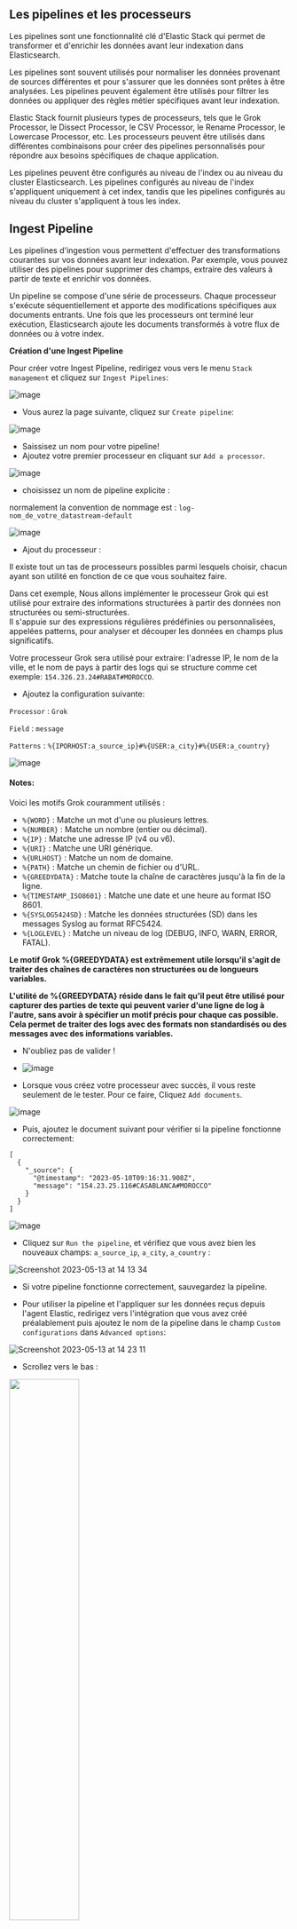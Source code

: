 ## Les pipelines et les processeurs

Les pipelines sont une fonctionnalité clé d'Elastic Stack qui permet de transformer et d'enrichir les données avant leur indexation dans Elasticsearch.

Les pipelines sont souvent utilisés pour normaliser les données provenant de sources différentes et pour s'assurer que les données sont prêtes à être analysées. Les pipelines peuvent également être utilisés pour filtrer les données ou appliquer des règles métier spécifiques avant leur indexation.

Elastic Stack fournit plusieurs types de processeurs, tels que le Grok Processor, le Dissect Processor, le CSV Processor, le Rename Processor, le Lowercase Processor, etc. Les processeurs peuvent être utilisés dans différentes combinaisons pour créer des pipelines personnalisés pour répondre aux besoins spécifiques de chaque application.

Les pipelines peuvent être configurés au niveau de l'index ou au niveau du cluster Elasticsearch. Les pipelines configurés au niveau de l'index s'appliquent uniquement à cet index, tandis que les pipelines configurés au niveau du cluster s'appliquent à tous les index.

## Ingest Pipeline

Les pipelines d'ingestion vous permettent d'effectuer des transformations courantes sur vos données avant leur indexation. Par exemple, vous pouvez utiliser des pipelines pour supprimer des champs, extraire des valeurs à partir de texte et enrichir vos données.

Un pipeline se compose d'une série de processeurs. Chaque processeur s'exécute séquentiellement et apporte des modifications spécifiques aux documents entrants. Une fois que les processeurs ont terminé leur exécution, Elasticsearch ajoute les documents transformés à votre flux de données ou à votre index.

**Création d'une Ingest Pipeline**

Pour créer votre Ingest Pipeline, redirigez vous vers le menu `Stack management` et cliquez sur `Ingest Pipelines`:

![image](https://github.com/kplr-training/Elastic-Ingest/assets/123748177/a5e64dc3-6701-4f03-bc9d-8a493975cb60)

- Vous aurez la page suivante, cliquez sur `Create pipeline`:

![image](https://github.com/kplr-training/Elastic-Ingest/assets/123748177/891cc2c8-e0e9-4822-90c5-8bb96e74ee2f)

- Saissisez un nom pour votre pipeline!
- Ajoutez votre premier processeur en cliquant sur `Add a processor`.

![image](https://github.com/kplr-training/Elastic-Ingest/assets/123748177/0bf7e381-d4ee-4253-a6ea-f9d336816981)

- choisissez un nom de pipeline explicite : 

normalement la convention de nommage est : `log-nom_de_votre_datastream-default`

![image](https://github.com/kplr-training/Elastic-Ingest/assets/123651815/f25d1341-4837-4461-b3dc-7f6bc8844f66)

- Ajout du processeur : 

Il existe tout un tas de processeurs possibles parmi lesquels choisir, chacun ayant son utilité en fonction de ce que vous souhaitez faire. 

Dans cet exemple, Nous allons implémenter le processeur Grok qui est utilisé pour extraire des informations structurées à partir des données non structurées ou semi-structurées. <br>
Il s'appuie sur des expressions régulières prédéfinies ou personnalisées, appelées patterns, pour analyser et découper les données en champs plus significatifs.

Votre processeur Grok sera utilisé pour extraire: l'adresse IP, le nom de la ville, et le nom de pays à partir des logs qui se structure comme cet exemple: `154.326.23.24#RABAT#MOROCCO`.


- Ajoutez la configuration suivante:


`Processor` : `Grok`

`Field` : `message`

`Patterns` : `%{IPORHOST:a_source_ip}#%{USER:a_city}#%{USER:a_country}`


![image](https://github.com/kplr-training/Elastic-Ingest/assets/123748177/d26b94f3-b921-4388-be4d-ee86a990888d)

#### Notes:

Voici les motifs Grok couramment utilisés :
- `%{WORD}` : Matche un mot d'une ou plusieurs lettres.
- `%{NUMBER}` : Matche un nombre (entier ou décimal).
- `%{IP}` : Matche une adresse IP (v4 ou v6).
- `%{URI}` : Matche une URI générique.
- `%{URLHOST}` : Matche un nom de domaine.
- `%{PATH}` : Matche un chemin de fichier ou d'URL.
- `%{GREEDYDATA}` : Matche toute la chaîne de caractères jusqu'à la fin de la ligne.
- `%{TIMESTAMP_ISO8601}` : Matche une date et une heure au format ISO 8601.
- `%{SYSLOG5424SD}` : Matche les données structurées (SD) dans les messages Syslog au format RFC5424.
- `%{LOGLEVEL}` : Matche un niveau de log (DEBUG, INFO, WARN, ERROR, FATAL).

**Le motif Grok %{GREEDYDATA} est extrêmement utile lorsqu'il s'agit de traiter des chaînes de caractères non structurées ou de longueurs variables.**

**L'utilité de %{GREEDYDATA} réside dans le fait qu'il peut être utilisé pour capturer des parties de texte qui peuvent varier d'une ligne de log à l'autre, sans avoir à spécifier un motif précis pour chaque cas possible. Cela permet de traiter des logs avec des formats non standardisés ou des messages avec des informations variables.**

- N'oubliez pas de valider !

- ![image](https://github.com/kplr-training/Elastic-Ingest/assets/123651815/d5ea5d8f-1272-4edf-8663-2cc9e5c4a191)


- Lorsque vous créez votre processeur avec succès, il vous reste seulement de le tester. Pour ce faire, Cliquez `Add documents`.

![image](https://github.com/kplr-training/Elastic-Ingest/assets/123748177/2f510698-7ed1-45cd-a770-e3638bb5783f)

- Puis, ajoutez le document suivant pour vérifier si la pipeline fonctionne correctement:

```
[
  {
    "_source": {
      "@timestamp": "2023-05-10T09:16:31.908Z",
      "message": "154.23.25.116#CASABLANCA#MOROCCO"
    }
  }
]
```

![image](https://github.com/kplr-training/Elastic-Ingest/assets/123748177/411ccb10-d684-46ce-a226-6e5db290a8fa)


- Cliquez sur `Run the pipeline`, et vérifiez que vous avez bien les nouveaux champs: `a_source_ip`, `a_city`, `a_country` :

![Screenshot 2023-05-13 at 14 13 34](https://github.com/kplr-training/Elastic-Ingest/assets/123651815/3ce70dce-713c-4a83-af06-3c9bbed9052a)

- Si votre pipeline fonctionne correctement, sauvegardez la pipeline.

- Pour utiliser la pipeline et l'appliquer sur les données reçus depuis l'agent Elastic, redirigez vers l'intégration que vous avez créé préalablement puis ajoutez le nom de la pipeline dans le champ `Custom configurations` dans `Advanced options`:

![Screenshot 2023-05-13 at 14 23 11](https://github.com/kplr-training/Elastic-Ingest/assets/123651815/ca84071c-7f9e-410b-9f15-f70b020e0ae0)

- Scrollez vers le bas :

<img src="https://github.com/kplr-training/Elastic-Ingest/assets/123748177/807c1bc8-0843-4e5a-abaa-812a7855c5bf" width="50%" height="50%">


- Maintenant, ajoutez une ligne de log dans votre fichier pour tester la pipeline: 

![image](https://github.com/kplr-training/Elastic-Ingest/assets/123748177/da121af9-9895-434b-9596-f213abd028ce)

- Vérifiez le document dans votre data view dans `Discover`: 

![image](https://github.com/kplr-training/Elastic-Ingest/assets/123748177/d1d63e76-7649-4b43-bdb9-65c18c3b634e)

**Félicitations! vous avez créé et exécuté votre première pipeline**




